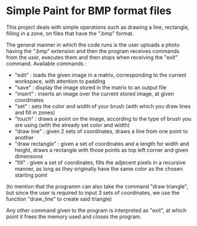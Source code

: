 # Simple Paint for BMP format files
This project deals with simple operations such as drawing a line, rectangle, filling in a zone, on files that have the ".bmp" format.

  The general manner in which the code runs is the user uploads a photo having the ".bmp" extension and then the program receives commands from the user, executes them and then stops when receiving the "exit" command.
  Available commands :
- "edit" : loads the given image in a matrix, corresponding to the current workspace, with attention to padding
- "save" : display the image stored in the matrix to an output file
- "insert" : inserts an image over the current stored image, at given coordinates
- "set" : sets the color and width of your brush (with which you draw lines and fill in zones)
- "touch" : draws a point on the image, according to the type of brush you are using (with the already set color and width)
- "draw line" : given 2 sets of coordinates, draws a line from one point to another
- "draw rectangle" : given a set of coordinates and a length for width and height, draws a rectangle with those points as top left corner and given dimensions
- "fill" : given a set of coordinates, fills the adjecent pixels in a recursive manner, as long as they originally have the same color as the chosen starting point

(to mention that the programm can also take the command "draw triangle", but since the user is required to input 3 sets of coordinates, we use the function "draw_line" to create said triangle)

  Any other command given to the program is interpreted as "exit", at which point it frees the memory used and closes the program.
